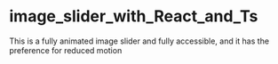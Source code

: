 # image_slider_with_React_and_Ts
This is a fully animated image slider and fully accessible, and it has the preference for reduced motion
